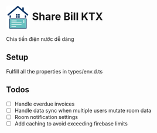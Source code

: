# <img src="public/logo-128.jpg" alt="Logo" width="64" height="64" style="vertical-align:middle; border-radius: 4px"/> Share Bill KTX
Chia tiền điện nước dễ dàng

## Setup
Fulfill all the properties in types/env.d.ts

## Todos
- [ ] Handle overdue invoices
- [ ] Handle data sync when multiple users mutate room data
- [ ] Room notification settings
- [ ] Add caching to avoid exceeding firebase limits
